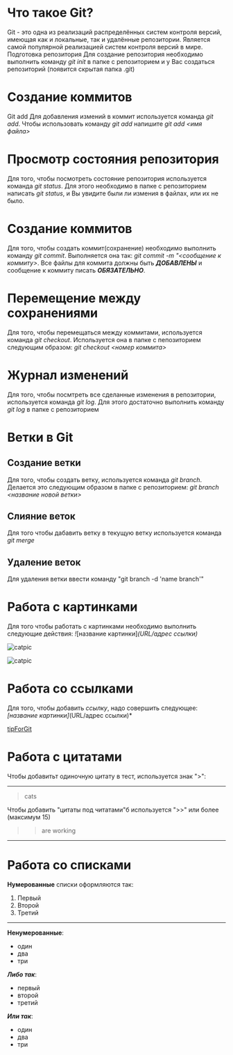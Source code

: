 # Что такое Git?
Git - это одна из реализаций распределённых систем контроля версий, имеющая как и локальные, так и удалённые репозитории. Является самой популярной реализацией систем контроля версий в мире.
Подготовка репозитория
Для создание репозитория необходимо выполнить команду *git init*  в папке с репозиторием и у Вас создаться репозиторий (появится скрытая папка .git)

# Создание коммитов

Git add
Для добавления измений в коммит используется команда *git add*. Чтобы использовать команду *git add* напишите *git add <имя файла>*

# Просмотр состояния репозитория
Для того, чтобы посмотреть состояние репозитория используется команда *git status*. Для этого необходимо в папке с репозиторием написать *git status*, и Вы увидите были ли измения в файлах, или их не было.

# Создание коммитов
Для того, чтобы создать коммит(сохранение) необходимо выполнить команду *git commit*. Выполняется она так: *git commit -m "<сообщение к коммиту>*. Все файлы для коммита должны быть ***ДОБАВЛЕНЫ*** и сообщение к коммиту писать ***ОБЯЗАТЕЛЬНО***.

# Перемещение между сохранениями
Для того, чтобы перемещаться между коммитами, используется команда *git checkout*. Используется она в папке с пепозиторием следующим образом: *git checkout <номер коммита>*

# Журнал изменений
Для того, чтобы посмтреть все сделанные изменения в репозитории, используется команда *git log*. Для этого достаточно выполнить команду *git log* в папке с репозиторием

# Ветки в Git

## Создание ветки

Для того, чтобы создать ветку, используется команда *git branch*. Делается это следующим образом в папке с репозиторием: *git branch <название новой ветки>*

## Слияние веток

Для того чтобы дабавить ветку в текущую ветку используется команда *git merge <name branch>*

## Удаление веток
Для удаления ветки ввести команду "git branch -d 'name branch'"


# Работа с картинками

Для того чтобы работать с картинками необходимо выполнить следующие действия: *!*[название картинки]*(URL/адрес ссылки)*


![catpic](https://i.pinimg.com/236x/40/9a/38/409a38a7bb9ac8d3afe54d41e6b3b27f.jpg)

![catpic](https://peterburg2.ru/uploads/21/10/05/ga2_54222.png)

# Работа со ссылками

Для того, чтобы добавить *ссылку*, надо совершить следующее: *[название картинки]*(URL/адрес ссылки)*

 [tipForGit](https://stackoverflow.com/questions/9162271/fatal-not-a-valid-object-name-master)

# Работа с цитатами

Чтобы добавитьт одиночную цитату в тест, используется знак ">":

---

> cats

Чтобы добавить "цитаты под читатами"б используется ">>" или более (максимум 15)
>> are working

---

# Работа со списками

**Нумерованные** списки оформляются так:
1. Первый
2. Второй
3. Третий

***

**Ненумерованные**:
* один
* два 
* три

***Либо так***:
- первый
- второй
- третий

***Или так***:
+ один
+ два
+ три
